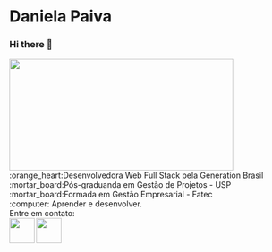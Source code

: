 # Daniela Paiva
### Hi there 👋
<img src = "https://github-readme-stats.vercel.app/api/top-langs/?username=DanielaPaiva&layout=compact&theme=synthwave" width = "400" height = "200">
:orange_heart:Desenvolvedora Web Full Stack pela Generation Brasil<br>
:mortar_board:Pós-graduanda em Gestão de Projetos - USP<br>
:mortar_board:Formada em Gestão Empresarial - Fatec<br>
:computer: Aprender e desenvolver. <br>
<!--:speech_balloon:Sobre mim: Curto tecnologias, rolês, dogs e  séries.<br>*/-->
Entre em contato:<br>
<a target="_blank" href="mailto:danielapaiva386@gmail.com"> <img src = "https://cdn2.iconfinder.com/data/icons/social-icons-circular-color/512/gmail-512.png" align = "left"  "width =" 45 "height =" 45 " /> </a> <a target=" _blank" href="https://www.linkedin.com/in/daniela-de-paiva/"> <img src = "https://cdn.iconscout.com/icon/free/png-256/linkedin-42-151143.png" align = "left  "width =" 45 "height =" 45 "/> </a>

